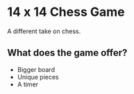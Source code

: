 # 14 x 14 Chess Game

A different take on chess.

## What does the game offer?

- Bigger board
- Unique pieces
- A timer
